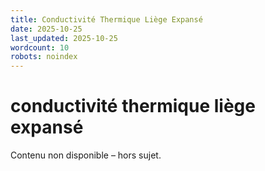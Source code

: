 ```yaml
---
title: Conductivité Thermique Liège Expansé
date: 2025-10-25
last_updated: 2025-10-25
wordcount: 10
robots: noindex
---
```


# conductivité thermique liège expansé

Contenu non disponible – hors sujet.